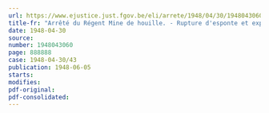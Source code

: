 ```yaml
---
url: https://www.ejustice.just.fgov.be/eli/arrete/1948/04/30/1948043060/justel
title-fr: "Arrêté du Régent Mine de houille. - Rupture d'esponte et exploitation par amodiation d'une partie de la couche IX Paumes par la Ste Ame d'Ougree-Marihaye : Division charbonnage de Bray dans la concession de "Bois du Luc, la Barette et Trivieres""
date: 1948-04-30
source:
number: 1948043060
page: 888888
case: 1948-04-30/43
publication: 1948-06-05
starts:
modifies:
pdf-original:
pdf-consolidated:
---
```



